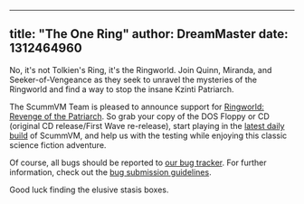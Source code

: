 
---
title: "The One Ring"
author: DreamMaster
date: 1312464960
---

No, it's not Tolkien's Ring, it's the Ringworld. Join Quinn, Miranda, and Seeker-of-Vengeance as they seek to unravel the mysteries of the Ringworld and find a way to stop the insane Kzinti Patriarch.

The ScummVM Team is pleased to announce support for [Ringworld: Revenge of the Patriarch](http://www.mobygames.com/game/ringworld-revenge-of-the-patriarch). So grab your copy of the DOS Floppy or CD (original CD release/First Wave re-release), start playing in the [latest daily build](/downloads/#daily) of ScummVM, and help us with the testing while enjoying this classic science fiction adventure.

Of course, all bugs should be reported to [our bug tracker](http://bugs.scummvm.org/). For further information, check out the [bug submission guidelines](/faq/#question.report-bugs).

Good luck finding the elusive stasis boxes.
